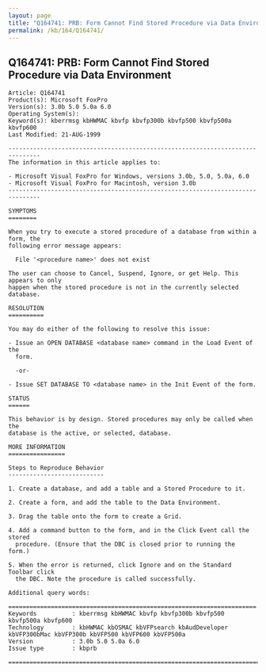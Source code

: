 ```yaml
---
layout: page
title: "Q164741: PRB: Form Cannot Find Stored Procedure via Data Environment"
permalink: /kb/164/Q164741/
---
```


## Q164741: PRB: Form Cannot Find Stored Procedure via Data Environment

	Article: Q164741
	Product(s): Microsoft FoxPro
	Version(s): 3.0b 5.0 5.0a 6.0
	Operating System(s): 
	Keyword(s): kberrmsg kbHWMAC kbvfp kbvfp300b kbvfp500 kbvfp500a kbvfp600
	Last Modified: 21-AUG-1999
	
	-------------------------------------------------------------------------------
	The information in this article applies to:
	
	- Microsoft Visual FoxPro for Windows, versions 3.0b, 5.0, 5.0a, 6.0 
	- Microsoft Visual FoxPro for Macintosh, version 3.0b 
	-------------------------------------------------------------------------------
	
	SYMPTOMS
	========
	
	When you try to execute a stored procedure of a database from within a form, the
	following error message appears:
	
	  File '<procedure name>' does not exist
	
	The user can choose to Cancel, Suspend, Ignore, or get Help. This appears to only
	happen when the stored procedure is not in the currently selected database.
	
	RESOLUTION
	==========
	
	You may do either of the following to resolve this issue:
	
	- Issue an OPEN DATABASE <database name> command in the Load Event of the
	  form.
	
	  -or-
	
	- Issue SET DATABASE TO <database name> in the Init Event of the form.
	
	STATUS
	======
	
	This behavior is by design. Stored procedures may only be called when the
	database is the active, or selected, database.
	
	MORE INFORMATION
	================
	
	Steps to Reproduce Behavior
	---------------------------
	
	1. Create a database, and add a table and a Stored Procedure to it.
	
	2. Create a form, and add the table to the Data Environment.
	
	3. Drag the table onto the form to create a Grid.
	
	4. Add a command button to the form, and in the Click Event call the stored
	  procedure. (Ensure that the DBC is closed prior to running the form.)
	
	5. When the error is returned, click Ignore and on the Standard Toolbar click
	  the DBC. Note the procedure is called successfully.
	
	Additional query words:
	
	======================================================================
	Keywords          : kberrmsg kbHWMAC kbvfp kbvfp300b kbvfp500 kbvfp500a kbvfp600 
	Technology        : kbHWMAC kbOSMAC kbVFPsearch kbAudDeveloper kbVFP300bMac kbVFP300b kbVFP500 kbVFP600 kbVFP500a
	Version           : 3.0b 5.0 5.0a 6.0
	Issue type        : kbprb
	
	=============================================================================
	
